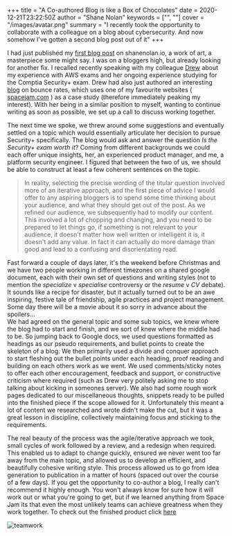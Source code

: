 +++
title = "A Co-authored Blog is like a Box of Chocolates"
date = 2020-12-21T23:22:50Z
author = "Shane Nolan"
keywords = ["", ""]
cover = "/images/avatar.png"
summary = "I recently took the opportunity to collaborate with a colleague on a blog about cybersecurity. And now somehow I've gotten a second blog post out of it"
+++

I had just published my [first blog post](/post/aws-ml-exam-guide) on shanenolan.io, a work of art, a masterpiece some might say. I was on a bloggers high, but already looking for another fix. I recalled recently speaking with my colleague [Drew](https://drew-noble.com/) about my experience with AWS exams and her ongoing experience studying for the Comptia Security+ exam. Drew had also just authored an interesting [blog](https://www.linkedin.com/pulse/know-more-bounce-rate-drew-noble/) on bounce rates, which uses one of my favourite websites ( [spacejam.com](https://www.spacejam.com/) ) as a case study (therefore immediately peaking my interest). With her being in a similar position to myself, wanting to continue writing as soon as possible, we set up a call to discuss working together.

The next time we spoke, we threw around some suggestions and eventually settled on a topic which would essentially articulate her decision to pursue Security+ specifically. The blog would ask and answer the question *Is the Security+ exam worth it*? Coming from different backgrounds we could each offer unique insights, her, an experienced product manager, and me, a platform security engineer. I figured that between the two of us, we should be able to construct at least a few coherent sentences on the topic. 


> In reality, selecting the precise wording of the titular question involved more of an iterative approach, and the first piece of advice I would offer to any aspiring bloggers is to spend some time thinking about your audience, and what they should get out of the post. As we refined our audience, we subsequently had to modify our content. This involved a lot of chopping and changing, and you need to be prepared to let things go, if something is not relevant to your audience, it doesn't matter how well written or intelligent it is, it doesn't add any value. In fact it can actually do more damage than good and lead to a confusing and disorientating read.


Fast forward a couple of days later, it's the weekend before Christmas and we have two people working in different timezones on a shared google document, each with their own set of questions and writing styles (not to mention the *specialize* v *specialise* controversy or the *resume* v *CV* debate). It sounds like a recipe for disaster, but it actually turned out to be an awe inspiring, festive tale of friendship, agile practices and project management. Some day there will be a movie about it so sorry in advance about the spoilers...  
We had agreed on the general topic and some sub topics, we knew where the blog had to start and finish, and we sort of knew where the middle had to be. So jumping back to Google docs, we used questions formatted as headings as our pseudo requirements, and bullet points to create the skeleton of a blog. We then primarily used a divide and conquer approach to start fleshing out the bullet points under each heading, proof reading and building on each others work as we went. We used comments/sticky notes to offer each other encouragement, feedback and support, or constructive criticism where required (such as Drew very politely asking me to stop talking about kicking in someones server). We also had some rough work pages dedicated to our miscellaneous thoughts, snippets ready to be pulled into the finished piece if the scope allowed for it. Unfortunately this meant a lot of content we researched and wrote didn't make the cut, but it was a great lesson in discipline, collectively maintaining focus and sticking to the requirements.

The real beauty of the process was the agile/iterative approach we took, small cycles of work followed by a review, and a redesign when required. This enabled us to adapt to change quickly, ensured we never went too far away from the main topic, and allowed us to develop an efficient, and beautifully cohesive writing style. This process allowed us to go from idea generation to publication in a matter of hours (spaced out over the course of a few days). If you get the opportunity to co-author a blog, I really can't recommend it highly enough. You won't always know for sure how it will work out or what you're going to get, but if we learned anything from Space Jam its that even the most unlikely teams can achieve greatness when they work together. To check out the finished product click [here](https://www.linkedin.com/pulse/worth-take-security-certification-drew-noble)


![teamwork](/images/spacejam.png)
